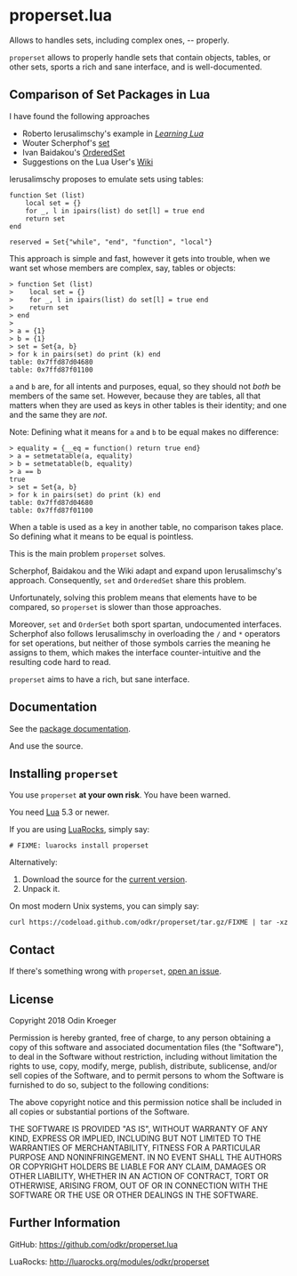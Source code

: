 properset.lua
=============

Allows to handles sets, including complex ones, -- properly.

`properset` allows to properly handle sets that contain objects, tables,
or other sets, sports a rich and sane interface, and is well-documented.

Comparison of Set Packages in Lua
---------------------------------

I have found the following approaches

* Roberto Ierusalimschy's example in
  [*Learning Lua*](https://www.lua.org/pil/11.5.html)
* Wouter Scherphof's
  [set](https://luarocks.org/modules/luarocks/set)
* Ivan Baidakou's
  [OrderedSet](https://luarocks.org/modules/basiliscos/orderedset)
* Suggestions on the Lua User's
  [Wiki](http://lua-users.org/wiki/SetOperations)

Ierusalimschy proposes to emulate sets using tables:

    function Set (list)
        local set = {}
        for _, l in ipairs(list) do set[l] = true end
        return set
    end

    reserved = Set{"while", "end", "function", "local"}

This approach is simple and fast, however it gets into trouble, when we want
set whose members are complex, say, tables or objects:

    > function Set (list)
    >    local set = {}
    >    for _, l in ipairs(list) do set[l] = true end
    >    return set
    > end
    >
    > a = {1}
    > b = {1}
    > set = Set{a, b}
    > for k in pairs(set) do print (k) end
    table: 0x7ffd87d04680
    table: 0x7ffd87f01100

`a` and `b` are, for all intents and purposes, equal, so they should not
*both* be members of the same set. However, because they are tables, all
that matters when they are used as keys in other tables is their identity;
and one and the same they are *not*.

Note: Defining what it means for `a` and `b` to be equal makes no difference:

    > equality = {__eq = function() return true end}
    > a = setmetatable(a, equality)
    > b = setmetatable(b, equality)
    > a == b
    true
    > set = Set{a, b}
    > for k in pairs(set) do print (k) end
    table: 0x7ffd87d04680
    table: 0x7ffd87f01100

When a table is used as a key in another table, no comparison takes place.
So defining what it means to be equal is pointless.

This is the main problem `properset` solves.

Scherphof, Baidakou and the Wiki adapt and expand upon Ierusalimschy's
approach. Consequently, `set` and `OrderedSet` share this problem.

Unfortunately, solving this problem means that elements have to be compared,
so `properset` is slower than those approaches.

Moreover, `set` and `OrderSet` both sport spartan, undocumented interfaces.
Scherphof also follows Ierusalimschy in overloading the `/` and `*` operators
for set operations, but neither of those symbols carries the meaning he
assigns to them, which makes the interface counter-intuitive and the resulting
code hard to read.

`properset` aims to have a rich, but sane interface.




Documentation
-------------

See the [package documentation](https://odkr.github.io/properset.lua/).

And use the source.


Installing `properset`
----------------------

You use `properset` **at your own risk**. You have been warned.

You need [Lua](https://www.lua.org/) 5.3 or newer.

If you are using [LuaRocks](https://luarocks.org/), simply say:

    # FIXME: luarocks install properset

Alternatively:

1. Download the source for the [current
   version](https://codeload.github.com/odkr/properset/tar.gz/FIXME).
2. Unpack it.

On most modern Unix systems, you can simply say:

    curl https://codeload.github.com/odkr/properset/tar.gz/FIXME | tar -xz


Contact
-------

If there's something wrong with `properset`, [open an
issue](https://github.com/odkr/properset/issues).


License
-------

Copyright 2018 Odin Kroeger

Permission is hereby granted, free of charge, to any person obtaining a copy
of this software and associated documentation files (the "Software"), to deal
in the Software without restriction, including without limitation the rights
to use, copy, modify, merge, publish, distribute, sublicense, and/or sell
copies of the Software, and to permit persons to whom the Software is
furnished to do so, subject to the following conditions:

The above copyright notice and this permission notice shall be included in
all copies or substantial portions of the Software.

THE SOFTWARE IS PROVIDED "AS IS", WITHOUT WARRANTY OF ANY KIND, EXPRESS OR
IMPLIED, INCLUDING BUT NOT LIMITED TO THE WARRANTIES OF MERCHANTABILITY,
FITNESS FOR A PARTICULAR PURPOSE AND NONINFRINGEMENT. IN NO EVENT SHALL THE
AUTHORS OR COPYRIGHT HOLDERS BE LIABLE FOR ANY CLAIM, DAMAGES OR OTHER
LIABILITY, WHETHER IN AN ACTION OF CONTRACT, TORT OR OTHERWISE, ARISING FROM,
OUT OF OR IN CONNECTION WITH THE SOFTWARE OR THE USE OR OTHER DEALINGS IN THE
SOFTWARE.


Further Information
-------------------

GitHub:
<https://github.com/odkr/properset.lua>

LuaRocks:
<http://luarocks.org/modules/odkr/properset>
